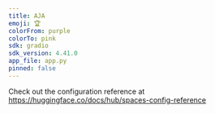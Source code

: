 ```yaml
---
title: AJA
emoji: 🏆
colorFrom: purple
colorTo: pink
sdk: gradio
sdk_version: 4.41.0
app_file: app.py
pinned: false
---
```


Check out the configuration reference at https://huggingface.co/docs/hub/spaces-config-reference

